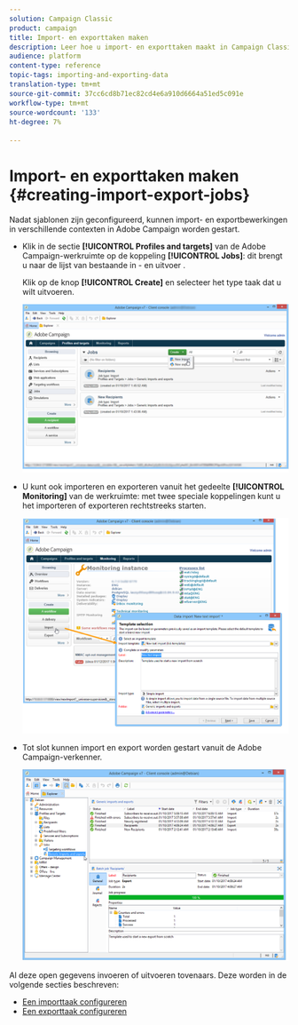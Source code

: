 ```yaml
---
solution: Campaign Classic
product: campaign
title: Import- en exporttaken maken
description: Leer hoe u import- en exporttaken maakt in Campaign Classic.
audience: platform
content-type: reference
topic-tags: importing-and-exporting-data
translation-type: tm+mt
source-git-commit: 37cc6cd8b71ec82cd4e6a910d6664a51ed5c091e
workflow-type: tm+mt
source-wordcount: '133'
ht-degree: 7%

---
```



# Import- en exporttaken maken {#creating-import-export-jobs}

Nadat sjablonen zijn geconfigureerd, kunnen import- en exportbewerkingen in verschillende contexten in Adobe Campaign worden gestart.

* Klik in de sectie **[!UICONTROL Profiles and targets]** van de Adobe Campaign-werkruimte op de koppeling **[!UICONTROL Jobs]**: dit brengt u naar de lijst van bestaande in - en uitvoer .

   Klik op de knop **[!UICONTROL Create]** en selecteer het type taak dat u wilt uitvoeren.

   ![](assets/s_ncs_user_import_from_home.png)

* U kunt ook importeren en exporteren vanuit het gedeelte **[!UICONTROL Monitoring]** van de werkruimte: met twee speciale koppelingen kunt u het importeren of exporteren rechtstreeks starten.

   ![](assets/s_ncs_user_import_from_production.png)

* Tot slot kunnen import en export worden gestart vanuit de Adobe Campaign-verkenner.

   ![](assets/s_ncs_user_export_wizard_launch_from_menu.png)


Al deze open gegevens invoeren of uitvoeren tovenaars. Deze worden in de volgende secties beschreven:

* [Een importtaak configureren](../../platform/using/executing-import-jobs.md)
* [Een exporttaak configureren](../../platform/using/executing-export-jobs.md)
